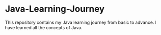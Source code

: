 # Java-Learning-Journey
This repository contains my Java learning journey from basic to advance. I have learned all the concepts of Java. 
